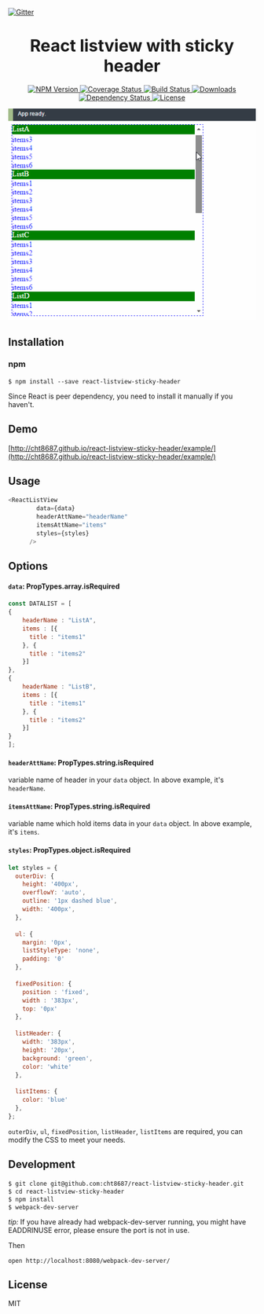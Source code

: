 [![Gitter](https://badges.gitter.im/Join%20Chat.svg)](https://gitter.im/cht8687/help)

<big><h1 align="center">React listview with sticky header</h1></big>

<p align="center">
  <a href="https://www.npmjs.com/package/react-listview-sticky-header">
    <img src="https://img.shields.io/npm/v/react-listview-sticky-header.svg?style=flat-square"
         alt="NPM Version">
  </a>

  <a href="https://coveralls.io/r/cht8687/react-listview-sticky-header">
    <img src="https://img.shields.io/coveralls/cht8687/react-listview-sticky-header.svg?style=flat-square"
         alt="Coverage Status">
  </a>

  <a href="https://travis-ci.org/cht8687/react-listview-sticky-header">
    <img src="https://img.shields.io/travis/cht8687/github-trends.svg?style=flat-square"
         alt="Build Status">
  </a>

  <a href="https://npmjs.org/package/react-listview-sticky-header">
    <img src="http://img.shields.io/npm/dm/react-listview-sticky-header.svg?style=flat-square"
         alt="Downloads">
  </a>

  <a href="https://david-dm.org/cht8687/react-listview-sticky-header.svg">
    <img src="https://david-dm.org/cht8687/react-listview-sticky-header.svg?style=flat-square"
         alt="Dependency Status">
  </a>

  <a href="https://github.com/cht8687/react-listview-sticky-header/blob/master/LICENSE">
    <img src="https://img.shields.io/npm/l/react-listview-sticky-header.svg?style=flat-square"
         alt="License">
  </a>
</p>

<p align="center"><big>

</big></p>



![React Listview sticky header](src/example/react-listview-sticky-header.gif)


## Installation

### npm

```
$ npm install --save react-listview-sticky-header
```

Since React is peer dependency, you need to install it manually if you haven't. 


## Demo

[http://cht8687.github.io/react-listview-sticky-header/example/](http://cht8687.github.io/react-listview-sticky-header/example/)


## Usage

```js
<ReactListView 
        data={data} 
        headerAttName="headerName"
        itemsAttName="items" 
        styles={styles}
      />
```

## Options

#### `data`: PropTypes.array.isRequired

```js
const DATALIST = [
{
 	headerName : "ListA",
    items : [{
      title : "items1"
    }, {
      title : "items2"
    }]
},
{
 	headerName : "ListB",
    items : [{
      title : "items1"
    }, {
      title : "items2"
    }]
}
];
```

#### `headerAttName`: PropTypes.string.isRequired

variable name of header in your `data` object.
In above example, it's `headerName`.

#### `itemsAttName`: PropTypes.string.isRequired

variable name which hold items data in your `data` object.
In above example, it's `items`.

#### `styles`: PropTypes.object.isRequired

```js
let styles = {
  outerDiv: {
    height: '400px',
    overflowY: 'auto',
    outline: '1px dashed blue',
    width: '400px',
  },

  ul: {
    margin: '0px',
    listStyleType: 'none',
    padding: '0'
  },

  fixedPosition: {
    position : 'fixed',
    width : '383px',
    top: '0px'
  },

  listHeader: {
    width: '383px',
    height: '20px',
    background: 'green',
    color: 'white'
  },

  listItems: {
    color: 'blue'
  },
};
```

`outerDiv`, `ul`, `fixedPosition`, `listHeader`, `listItems` are required, you can modify the CSS to meet your needs.


## Development

```
$ git clone git@github.com:cht8687/react-listview-sticky-header.git
$ cd react-listview-sticky-header
$ npm install
$ webpack-dev-server
```

*tip:* If you have already had webpack-dev-server running, you might have EADDRINUSE error, please ensure the port is not in use.

Then

```
open http://localhost:8080/webpack-dev-server/
```

## License

MIT
